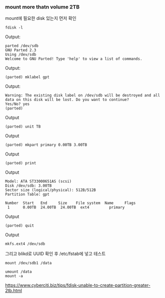 ### mount more thatn volume 2TB

mount에 필요한 disk 있는지 먼저 확인

```
fdisk -l
```

Output:
```
parted /dev/sdb
GNU Parted 2.3
Using /dev/sdb
Welcome to GNU Parted! Type 'help' to view a list of commands.
```


Output:
```
(parted) mklabel gpt
```

Output:
```
Warning: The existing disk label on /dev/sdb will be destroyed and all data on this disk will be lost. Do you want to continue?
Yes/No? yes
(parted)
```

Output
```
(parted) unit TB
```

Output
```
(parted) mkpart primary 0.00TB 3.00TB
```

Output
```
(parted) print
```

Output
```
Model: ATA ST33000651AS (scsi)
Disk /dev/sdb: 3.00TB
Sector size (logical/physical): 512B/512B
Partition Table: gpt

Number  Start   End     Size    File system  Name     Flags
 1      0.00TB  24.00TB  24.00TB  ext4         primary
```

Output
```
(parted) quit
```

Output
```
mkfs.ext4 /dev/sdb
```

그리고 blikd로 UUID 확인 후 /etc/fstab에 넣고 테스트

```
mount /dev/sdb1 /data

umount /data
mount -a
```







https://www.cyberciti.biz/tips/fdisk-unable-to-create-partition-greater-2tb.html
